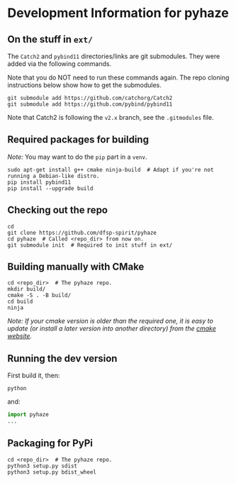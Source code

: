 # Development Information for pyhaze


## On the stuff in `ext/`

The `Catch2` and `pybind11` directories/links are git submodules. They were added via the following commands.

Note that you do NOT need to run these commands again. The repo cloning instructions below show how to get the submodules.

```shell
git submodule add https://github.com/catchorg/Catch2
git submodule add https://github.com/pybind/pybind11
```

Note that Catch2 is following the `v2.x` branch, see the `.gitmodules` file.

## Required packages for building

*Note:* You may want to do the `pip` part in a `venv`.

```shell
sudo apt-get install g++ cmake ninja-build  # Adapt if you're not running a Debian-like distro.
pip install pybind11
pip install --upgrade build
```

## Checking out the repo

```shell
cd
git clone https://github.com/dfsp-spirit/pyhaze
cd pyhaze  # Called <repo_dir> from now on.
git submodule init  # Required to init stuff in ext/
```


## Building manually with CMake


```shell
cd <repo_dir>  # The pyhaze repo.
mkdir build/
cmake -S . -B build/
cd build
ninja
```

*Note: If your cmake version is older than the required one, it is easy to update (or install a later version into another directory) from the [cmake website](https://cmake.org/download).*

## Running the dev version

First build it, then:

```shell
python
```

and:

```python
import pyhaze
...
```

## Packaging for PyPi


```shell
cd <repo_dir>  # The pyhaze repo.
python3 setup.py sdist
python3 setup.py bdist_wheel
```

